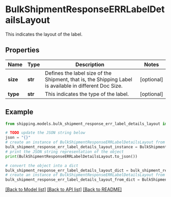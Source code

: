 # BulkShipmentResponseERRLabelDetailsLayout

 This indicates the layout of the label.

## Properties

Name | Type | Description | Notes
------------ | ------------- | ------------- | -------------
**size** | **str** | Defines the label size of the Shipment, that is, the Shipping Label is available in different Doc Size. | [optional] 
**type** | **str** |  This indicates the type of the label. | [optional] 

## Example

```python
from shipping.models.bulk_shipment_response_err_label_details_layout import BulkShipmentResponseERRLabelDetailsLayout

# TODO update the JSON string below
json = "{}"
# create an instance of BulkShipmentResponseERRLabelDetailsLayout from a JSON string
bulk_shipment_response_err_label_details_layout_instance = BulkShipmentResponseERRLabelDetailsLayout.from_json(json)
# print the JSON string representation of the object
print(BulkShipmentResponseERRLabelDetailsLayout.to_json())

# convert the object into a dict
bulk_shipment_response_err_label_details_layout_dict = bulk_shipment_response_err_label_details_layout_instance.to_dict()
# create an instance of BulkShipmentResponseERRLabelDetailsLayout from a dict
bulk_shipment_response_err_label_details_layout_from_dict = BulkShipmentResponseERRLabelDetailsLayout.from_dict(bulk_shipment_response_err_label_details_layout_dict)
```
[[Back to Model list]](../README.md#documentation-for-models) [[Back to API list]](../README.md#documentation-for-api-endpoints) [[Back to README]](../README.md)


